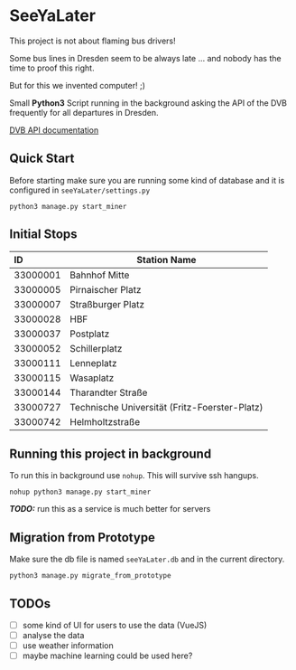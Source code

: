 # SeeYaLater

This project is not about flaming bus drivers!

Some bus lines in Dresden seem to be always late ...
and nobody has the time to proof this right.

But for this we invented computer! ;)

Small **Python3** Script running in the background asking the API of the DVB
frequently for all departures in Dresden.

[DVB API documentation](https://github.com/kiliankoe/vvo/blob/master/documentation/webapi.md)

## Quick Start

Before starting make sure you are running some kind of database and it is configured in `seeYaLater/settings.py`

```
python3 manage.py start_miner
```

## Initial Stops

| ID       | Station Name                                  |
| :------- | --------------------------------------------- |
| 33000001 | Bahnhof Mitte                                 |
| 33000005 | Pirnaischer Platz                             |
| 33000007 | Straßburger Platz                             |
| 33000028 | HBF                                           |
| 33000037 | Postplatz                                     |
| 33000052 | Schillerplatz                                 |
| 33000111 | Lenneplatz                                    |
| 33000115 | Wasaplatz                                     |
| 33000144 | Tharandter Straße                             | 
| 33000727 | Technische Universität (Fritz-Foerster-Platz) |
| 33000742 | Helmholtzstraße                               |


## Running this project in background

To run this in background use `nohup`. This will survive ssh hangups.

```
nohup python3 manage.py start_miner
```

___TODO:___ run this as a service is much better for servers

## Migration from Prototype

Make sure the db file is named `seeYaLater.db` and in the current directory.

```
python3 manage.py migrate_from_prototype
```

## TODOs

- [ ] some kind of UI for users to use the data (VueJS)
- [ ] analyse the data
- [ ] use weather information
- [ ] maybe machine learning could be used here?

